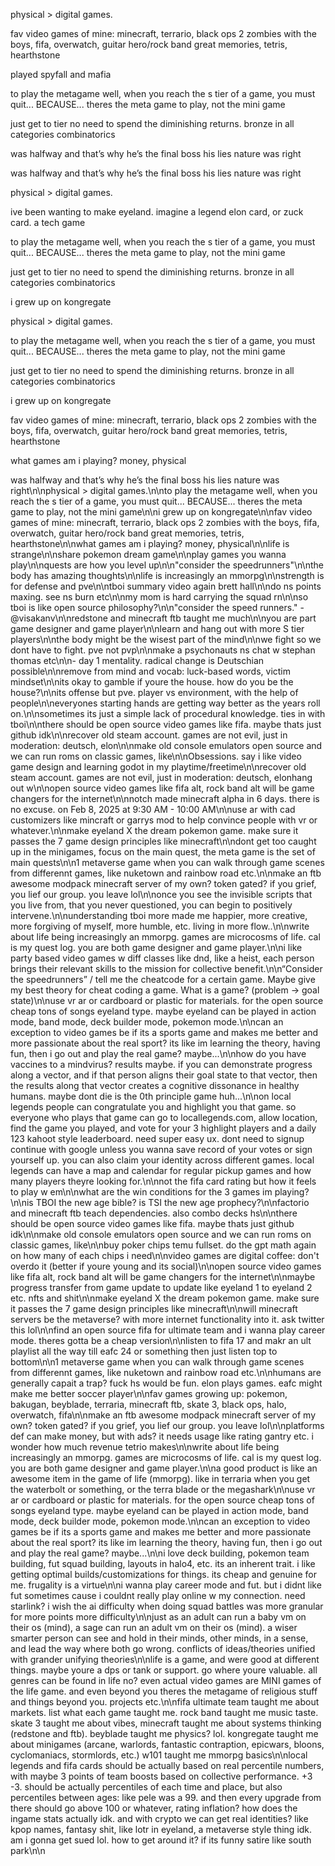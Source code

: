 physical > digital games.

fav video games of mine: minecraft, terrario, black ops 2 zombies with the boys, fifa, overwatch, guitar hero/rock band great memories, tetris, hearthstone

played spyfall and mafia

to play the metagame well, when you reach the s tier of a game, you must quit... BECAUSE... theres the meta game to play, not the mini game

just get to tier no need to spend the diminishing returns. bronze in all categories combinatorics

was halfway and that’s why he’s the final boss his lies nature was right

was halfway and that’s why he’s the final boss his lies nature was right

physical > digital games.

ive been wanting to make eyeland. imagine a legend elon card, or zuck card. a tech game

to play the metagame well, when you reach the s tier of a game, you must quit... BECAUSE... theres the meta game to play, not the mini game

just get to tier no need to spend the diminishing returns. bronze in all categories combinatorics

i grew up on kongregate

physical > digital games.

to play the metagame well, when you reach the s tier of a game, you must quit... BECAUSE... theres the meta game to play, not the mini game

just get to tier no need to spend the diminishing returns. bronze in all categories combinatorics

i grew up on kongregate

fav video games of mine: minecraft, terrario, black ops 2 zombies with the boys, fifa, overwatch, guitar hero/rock band great memories, tetris, hearthstone

what games am i playing? money, physical

was halfway and that’s why he’s the final boss his lies nature was right\n\nphysical > digital games.\n\nto play the metagame well, when you reach the s tier of a game, you must quit... BECAUSE... theres the meta game to play, not the mini game\n\ni grew up on kongregate\n\nfav video games of mine: minecraft, terrario, black ops 2 zombies with the boys, fifa, overwatch, guitar hero/rock band great memories, tetris, hearthstone\n\nwhat games am i playing? money, physical\n\nlife is strange\n\nshare pokemon dream game\n\nplay games you wanna play\n\nquests are how you level up\n\n"consider the speedrunners"\n\nthe body has amazing thoughts\n\nlife is increasingly an mmorpg\n\nstrength is for defense and pve\n\ntboi summary video again brett hall\n\ndo ns points maxing. see ns burn etc\n\nmy mom is hard carrying the squad rn\n\nso tboi is like open source philosophy?\n\n"consider the speed runners." - @visakanv\n\nredstone and minecraft ftb taught me much\n\nyou are part game designer and game player\n\nlearn and hang out with more S tier players\n\nthe body might be the wisest part of the mind\n\nwe fight so we dont have to fight. pve not pvp\n\nmake a psychonauts ns chat w stephan thomas etc\n\n- day 1 mentality. radical change is Deutschian possible\n\nremove from mind and vocab: luck-based words, victim mindset\n\nits okay to gamble if youre the house. how do you be the house?\n\nits offense but pve. player vs environment, with the help of people\n\neveryones starting hands are getting way better as the years roll on.\n\nsometimes its just a simple lack of procedural knowledge. ties in with tboi\n\nthere should be open source video games like fifa. maybe thats just github idk\n\nrecover old steam account. games are not evil, just in moderation: deutsch, elon\n\nmake old console emulators open source and we can run roms on classic games, like\n\nObsessions. say i like video game design and learning godot in my playtime/freetime\n\nrecover old steam account. games are not evil, just in moderation: deutsch, elonhang out w\n\nopen source video games like fifa alt, rock band alt will be game changers for the internet\n\nnotch made minecraft alpha in 6 days. there is no excuse. on Feb 8, 2025 at 9:30 AM - 10:00 AM\n\nuse ar with cad customizers like mincraft or garrys mod to help convince people with vr or whatever.\n\nmake eyeland X the dream pokemon game. make sure it passes the 7 game design principles like minecraft\n\ndont get too caught up in the minigames, focus on the main quest, the meta game is the set of main quests\n\n1 metaverse game when you can walk through game scenes from differennt games, like nuketown and rainbow road etc.\n\nmake an ftb awesome modpack minecraft server of my own? token gated? if you grief, you lief our group. you leave lol\n\nonce you see the invisible scripts that you live from, that you never questioned, you can begin to positively intervene.\n\nunderstanding tboi more made me happier, more creative, more forgiving of myself, more humble, etc. living in more flow..\n\nwrite about life being increasingly an mmorpg. games are microcosms of life. cal is my quest log. you are both game designer and game player.\n\ni like party based video games w diff classes like dnd, like a heist, each person brings their relevant skills to the mission for collective benefit.\n\n“Consider the speedrunners” / tell me the cheatcode for a certain game. Maybe give my best theory for cheat coding a game. What is a game? (problem -> goal state)\n\nuse vr ar or cardboard or plastic for materials. for the open source cheap tons of songs eyeland type. maybe eyeland can be played in action mode, band mode, deck builder mode, pokemon mode.\n\ncan an exception to video games be if its a sports game and makes me better and more passionate about the real sport? its like im learning the theory, having fun, then i go out and play the real game? maybe...\n\nhow do you have vaccines to a mindvirus? results maybe. if you can demonstrate progress along a vector, and if that person aligns their goal state to that vector, then the results along that vector creates a cognitive dissonance in healthy humans. maybe dont die is the 0th principle game huh...\n\non local legends people can congratulate you and highlight you that game. so everyone who plays that game can go to locallegends.com, allow location, find the game you played, and vote for your 3 highlight players and a daily 123 kahoot style leaderboard. need super easy ux. dont need to signup continue with google unless you wanna save record of your votes or sign yourself up. you can also claim your identity across different games. local legends can have a map and calendar for regular pickup games and how many players theyre looking for.\n\nnot the fifa card rating but how it feels to play w em\n\nwhat are the win conditions for the 3 games im playing?\n\nis TBOI the new age bible? is TSI the new age prophecy?\n\nfactorio and minecraft ftb teach dependencies. also combo decks hs\n\nthere should be open source video games like fifa. maybe thats just github idk\n\nmake old console emulators open source and we can run roms on classic games, like\n\nbuy poker chips temu fullset. do the gpt math again on how many of each chips i need\n\nvideo games are digital coffee: don't overdo it (better if youre young and its social)\n\nopen source video games like fifa alt, rock band alt will be game changers for the internet\n\nmaybe progress transfer from game update to update like eyeland 1 to eyeland 2 etc. nfts and shit\n\nmake eyeland X the dream pokemon game. make sure it passes the 7 game design principles like minecraft\n\nwill minecraft servers be the metaverse? with more internet functionality into it. ask twitter this lol\n\nfind an open source fifa for ultimate team and i wanna play career mode. theres gotta be a cheap version\n\nlisten to fifa 17 and makr an ult playlist all the way till eafc 24 or something then just listen top to bottom\n\n1 metaverse game when you can walk through game scenes from differennt games, like nuketown and rainbow road etc.\n\nhumans are generally capait a trap? fuck hs would be fun. elon plays games. eafc might make me better soccer player\n\nfav games growing up: pokemon, bakugan, beyblade, terraria, minecraft ftb, skate 3, black ops, halo, overwatch, fifa\n\nmake an ftb awesome modpack minecraft server of my own? token gated? if you grief, you lief our group. you leave lol\n\nplatforms def can make money, but with ads? it needs usage like rating gantry etc. i wonder how much revenue tetrio makes\n\nwrite about life being increasingly an mmorpg. games are microcosms of life. cal is my quest log. you are both game designer and game player.\n\na good product is like an awesome item in the game of life (mmorpg). like in terraria when you get the waterbolt or something, or the terra blade or the megashark\n\nuse vr ar or cardboard or plastic for materials. for the open source cheap tons of songs eyeland type. maybe eyeland can be played in action mode, band mode, deck builder mode, pokemon mode.\n\ncan an exception to video games be if its a sports game and makes me better and more passionate about the real sport? its like im learning the theory, having fun, then i go out and play the real game? maybe...\n\ni love deck building, pokemon team building, fut squad building, layouts in halo4, etc. its an inherent trait. i like getting optimal builds/customizations for things. its cheap and genuine for me. frugality is a virtue\n\ni wanna play career mode and fut. but i didnt like fut sometimes cause i couldnt really play online w my connection. need starlink? i wish the ai difficulty when doing squad battles was more granular for more points more difficulty\n\njust as an adult can run a baby vm on their os (mind), a sage can run an adult vm on their os (mind). a wiser smarter person can see and hold in their minds, other minds, in a sense, and lead the way where both go wrong. conflicts of ideas/theories unified with grander unifying theories\n\nlife is a game, and were good at different things. maybe youre a dps or tank or support. go where youre valuable. all genres can be found in life no? even actual video games are MINI games of the life game. and even beyond you theres the metagame of religious stuff and things beyond you. projects etc.\n\nfifa ultimate team taught me about markets. list what each game taught me. rock band taught me music taste. skate 3 taught me about vibes, minecraft taught me about systems thinking (redstone and ftb). beyblade taught me physics? lol. kongregate taught me about minigames (arcane, warlords, fantastic contraption, epicwars, bloons, cyclomaniacs, stormlords, etc.) w101 taught me mmorpg basics\n\nlocal legends and fifa cards should be actually based on real percentile numbers, with maybe 3 points of team boosts based on collective performance. +3 -3. should be actually percentiles of each time and place, but also percentiles between ages: like pele was a 99. and then every upgrade from there should go above 100 or whatever, rating inflation? how does the ingame stats actually idk. and with crypto we can get real identities? like kpop names, fantasy shit, like lotr in eyeland, a metaverse style thing idk. am i gonna get sued lol. how to get around it? if its funny satire like south park\n\n